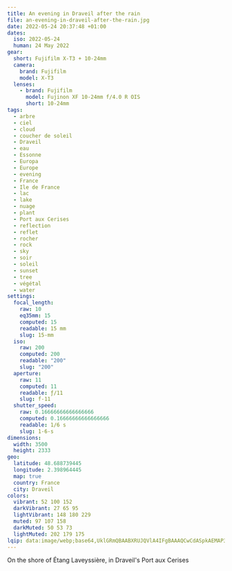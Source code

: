 ```yaml
---
title: An evening in Draveil after the rain
file: an-evening-in-draveil-after-the-rain.jpg
date: 2022-05-24 20:37:48 +01:00
dates:
  iso: 2022-05-24
  human: 24 May 2022
gear:
  short: Fujifilm X-T3 + 10-24mm
  camera:
    brand: Fujifilm
    model: X-T3
  lenses:
    - brand: Fujifilm
      model: Fujinon XF 10-24mm f/4.0 R OIS
      short: 10-24mm
tags:
  - arbre
  - ciel
  - cloud
  - coucher de soleil
  - Draveil
  - eau
  - Essonne
  - Europa
  - Europe
  - evening
  - France
  - Ile de France
  - lac
  - lake
  - nuage
  - plant
  - Port aux Cerises
  - reflection
  - reflet
  - rocher
  - rock
  - sky
  - soir
  - soleil
  - sunset
  - tree
  - végétal
  - water
settings:
  focal_length:
    raw: 10
    eq35mm: 15
    computed: 15
    readable: 15 mm
    slug: 15-mm
  iso:
    raw: 200
    computed: 200
    readable: "200"
    slug: "200"
  aperture:
    raw: 11
    computed: 11
    readable: ƒ/11
    slug: f-11
  shutter_speed:
    raw: 0.16666666666666666
    computed: 0.16666666666666666
    readable: 1/6 s
    slug: 1-6-s
dimensions:
  width: 3500
  height: 2333
geo:
  latitude: 48.688739445
  longitude: 2.398964445
  map: true
  country: France
  city: Draveil
colors:
  vibrant: 52 100 152
  darkVibrant: 27 65 95
  lightVibrant: 148 180 229
  muted: 97 107 158
  darkMuted: 50 53 73
  lightMuted: 202 179 175
lqip: data:image/webp;base64,UklGRmQBAABXRUJQVlA4IFgBAAAQCwCdASpkAEMAP3GixVk7taejsHVcO3AuCUWwAU+K99SSv3QAAATZKeoPJJi9OAQWwRxzkhGYpwktCR+XLiBg3jrs658FLfUl8EOPwOqEjhk/eTA0eSABtddie3yEJC8AAPnZigB/sWBygycxYdbZh+czGtqOzhXrcdWz27dfgDvLVznjZivPLsG5T2ccR42/k+mLZmo35wwv9JQVseIt+3OhOk8mzLCsY+lkoO9+cz7UmBdofqGyAvwdRWEeENYjK/bKz4MOqMvtQQiBEX+FKsZ8nishX/vfxc+DAId+8jqjxrn1JrW7oKHTLkw7m9DSuHySwkExwr1XF6wpwZHgpp5TjEekS0v6+N4Jg/qdnq0/T3lWcN4aGG3ByHrisIsLYwePyRJ+QOJWsjXHQeXswTxdk1PtQij+Kyp7kXxcnwuWhCEIXpF4A+5HkfU2jHIeifg2sgAAAA==
---
```


On the shore of Étang Laveyssière, in Draveil's Port aux Cerises
